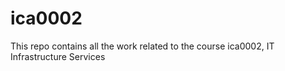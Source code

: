 # ica0002
This repo contains all the work related to the course ica0002, IT Infrastructure Services
